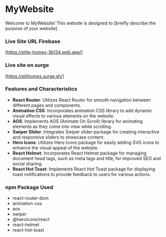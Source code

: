 # MyWebsite

Welcome to MyWebsite! This website is designed to [briefly describe the purpose
of your website].

### Live Site URL Firebase
[https://elite-homes-3b134.web.app/]

### Live site on surge
[https://elithomes.surge.sh/]

### Features and Characteristics

- **React Router**: Utilizes React Router for smooth navigation between
  different pages and components.
- **Animation CSS**: Incorporates animation CSS library to add dynamic visual
  effects to various elements on the website.
- **AOS**: Implements AOS (Animate On Scroll) library for animating elements as
  they come into view while scrolling.
- **Swiper Slider**: Integrates Swiper slider package for creating interactive
  and responsive sliders to showcase content.
- **Hero Icons**: Utilizes Hero Icons package for easily adding SVG icons to
  enhance the visual appeal of the website.
- **React Helmet**: Incorporates React Helmet package for managing document head
  tags, such as meta tags and title, for improved SEO and social sharing.
- **React Hot Toast**: Implements React Hot Toast package for displaying toast
  notifications to provide feedback to users for various actions.

### npm Package Used

- react-router-dom
- animation-css
- aos
- swiper
- @heroicons/react
- react-helmet
- react-hot-toast
